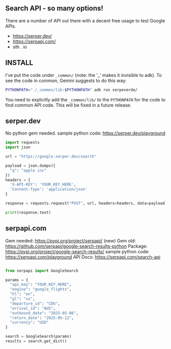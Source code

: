 
## Search API - so many options!

There are a number of API out there with a decent free usage to test Google APIs.


* https://serper.dev/
* https://serpapi.com/
*  sth . io

## INSTALL

I've put the code under `_common/` (note: the '_' makes it invisible to adk).
To see the code in common, Gemini suggests to do this way:

```bash
PYTHONPATH="./_common/lib:$PYTHONPATH" adk run serpeverde/
```

You need to explicitly add the `_common/lib/` to the `PYTHONPATH` for the code to find common API code. This will be fixed in a future release.


## serper.dev

No python gem needed.
sample python code: https://serper.dev/playground

```python
import requests
import json

url = "https://google.serper.dev/search"

payload = json.dumps({
  "q": "apple inc"
})
headers = {
  'X-API-KEY': 'YOUR_KEY_HERE',
  'Content-Type': 'application/json'
}

response = requests.request("POST", url, headers=headers, data=payload)

print(response.text)
```

## serpapi.com

Gem needed: https://pypi.org/project/serpapi/ (new)
Gem old: https://github.com/serpapi/google-search-results-python
Package: https://pypi.org/project/google-search-results/
sample python code: https://serpapi.com/playground
API Docs: https://serpapi.com/search-api

```python

from serpapi import GoogleSearch

params = {
  "api_key": "YOUR_KEY_HERE",
  "engine": "google_flights",
  "hl": "en",
  "gl": "us",
  "departure_id": "CDG",
  "arrival_id": "AUS",
  "outbound_date": "2025-05-06",
  "return_date": "2025-05-12",
  "currency": "USD"
}

search = GoogleSearch(params)
results = search.get_dict()
```
